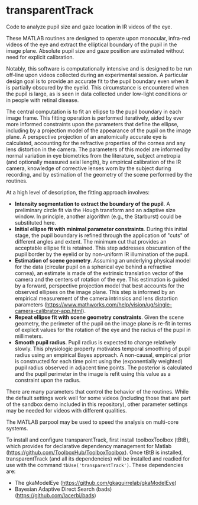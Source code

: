 # transparentTrack
Code to analyze pupil size and gaze location in IR videos of the eye.

These MATLAB routines are designed to operate upon monocular, infra-red videos of the eye and extract the elliptical boundary of the pupil in the image plane. Absolute pupil size and gaze position are estimated without need for explicit calibration.

Notably, this software is computationally intensive and is designed to be run off-line upon videos collected during an experimental session. A particular design goal is to provide an accurate fit to the pupil boundary even when it is partially obscured by the eyelid. This circumstance is encountered when the pupil is large, as is seen in data collected under low-light conditions or in people with retinal disease.

The central computation is to fit an ellipse to the pupil boundary in each image frame. This fitting operation is performed iteratively, aided by ever more informed constraints upon the parameters that define the ellipse, including by a projection model of the appearance of the pupil on the image plane. A perspective projection of an anatomically accurate eye is calculated, accounting for the refractive properties of the cornea and any lens distortion in the camera. The parameters of this model are informed by normal variation in eye biometrics from the literature, subject ametropia (and optionally measured axial length), by empirical calibration of the IR camera, knowledge of corrective lenses worn by the subject during recording, and by estimation of the geometry of the scene performed by the routines.

At a high level of description, the fitting approach involves:
- **Intensity segmentation to extract the boundary of the pupil**. A preliminary circle fit via the Hough transform and an adaptive size window. In principle, another algorithm (e.g., the Starburst) could be substituted here.
- **Initial ellipse fit with minimal parameter constraints**. During this initial stage, the pupil boundary is refined through the application of "cuts" of different angles and extent. The minimum cut that provides an acceptable ellipse fit is retained. This step addresses obscuration of the pupil border by the eyelid or by non-uniform IR illumination of the pupil.
- **Estimation of scene geometry**. Assuming an underlying physical model for the data (circular pupil on a spherical eye behind a refractive cornea), an estimate is made of the extrinsic translation vector of the camera and the centers of rotation of the eye. This estimation is guided by a forward, perspective projection model that best accounts for the observed ellipses on the image plane. This step is informed by an empirical measurement of the camera intrinsics and lens distortion parameters (https://www.mathworks.com/help/vision/ug/single-camera-calibrator-app.html). 
- **Repeat ellipse fit with scene geometry constraints**. Given the scene geometry, the perimeter of the pupil on the image plane is re-fit in terms of explicit values for the rotation of the eye and the radius of the pupil in millimeters.
- **Smooth pupil radius**. Pupil radius is expected to change relatively slowly. This physiologic property motivates temporal smoothing of pupil radius using an empirical Bayes approach. A non-causal, empirical prior is constructed for each time point using the (exponentially weighted) pupil radius observed in adjacent time points. The posterior is calculated and the pupil perimeter in the image is refit using this value as a constraint upon the radius.

There are many parameters that control the behavior of the routines. While the default settings work well for some videos (including those that are part of the sandbox demo included in this repository), other parameter settings may be needed for videos with different qualities.

The MATLAB parpool may be used to speed the analysis on multi-core systems.

To install and configure transparentTrack, first install toolboxToolbox (tBtB), which provides for declarative dependency management for Matlab (https://github.com/ToolboxHub/ToolboxToolbox). Once tBtB is installed, transparentTrack (and all its dependencies) will be installed and readied for use with the command `tbUse('transparentTrack')`. These dependencies are:
- The gkaModelEye (https://github.com/gkaguirrelab/gkaModelEye)
- Bayesian Adaptive Direct Search (bads) (https://github.com/lacerbi/bads)
